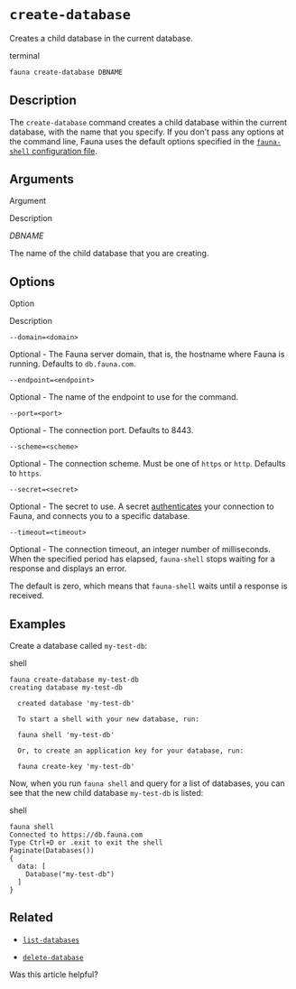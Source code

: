 # `create-database`

Creates a child database in the current database.

terminal

```bash
fauna create-database DBNAME
```

## [](#description)Description

The `create-database` command creates a child database within the current database, with the name that you specify. If you don’t pass any options at the command line, Fauna uses the default options specified in the [`fauna-shell` configuration file](https://docs.fauna.com/fauna/current/integrations/shell/config).

## [](#arguments)Arguments

  

Argument

Description

_DBNAME_

The name of the child database that you are creating.

## [](#options)Options

  

Option

Description

`--domain=<domain>`

Optional - The Fauna server domain, that is, the hostname where Fauna is running. Defaults to `db.fauna.com`.

`--endpoint=<endpoint>`

Optional - The name of the endpoint to use for the command.

`--port=<port>`

Optional - The connection port. Defaults to 8443.

`--scheme=<scheme>`

Optional - The connection scheme. Must be one of `https` or `http`. Defaults to `https`.

`--secret=<secret>`

Optional - The secret to use. A secret [authenticates](https://docs.fauna.com/fauna/current/security/) your connection to Fauna, and connects you to a specific database.

`--timeout=<timeout>`

Optional - The connection timeout, an integer number of milliseconds. When the specified period has elapsed, `fauna-shell` stops waiting for a response and displays an error.

The default is zero, which means that `fauna-shell` waits until a response is received.

## [](#examples)Examples

Create a database called `my-test-db`:

shell

```shell
fauna create-database my-test-db
creating database my-test-db

  created database 'my-test-db'

  To start a shell with your new database, run:

  fauna shell 'my-test-db'

  Or, to create an application key for your database, run:

  fauna create-key 'my-test-db'
```

Now, when you run `fauna shell` and query for a list of databases, you can see that the new child database `my-test-db` is listed:

shell

```shell
fauna shell
Connected to https://db.fauna.com
Type Ctrl+D or .exit to exit the shell
Paginate(Databases())
{
  data: [
    Database("my-test-db")
  ]
}
```

## [](#related)Related

-   [`list-databases`](https://docs.fauna.com/fauna/current/integrations/shell/list-databases)
    
-   [`delete-database`](https://docs.fauna.com/fauna/current/integrations/shell/delete-database)
    

Was this article helpful?